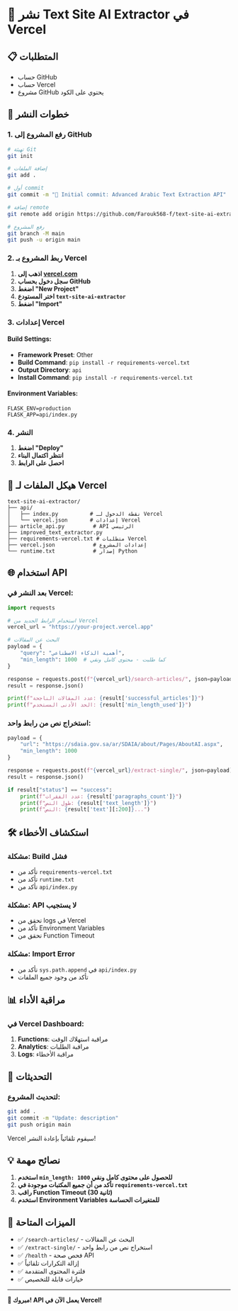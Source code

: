 # 🚀 نشر Text Site AI Extractor في Vercel

## 📋 المتطلبات

- حساب GitHub
- حساب Vercel
- مشروع GitHub يحتوي على الكود

## 🚀 خطوات النشر

### 1. رفع المشروع إلى GitHub

```bash
# تهيئة Git
git init

# إضافة الملفات
git add .

# أول commit
git commit -m "🚀 Initial commit: Advanced Arabic Text Extraction API"

# إضافة remote
git remote add origin https://github.com/Farouk568-f/text-site-ai-extractor.git

# رفع المشروع
git branch -M main
git push -u origin main
```

### 2. ربط المشروع بـ Vercel

1. **اذهب إلى [vercel.com](https://vercel.com)**
2. **سجل دخول بحساب GitHub**
3. **اضغط "New Project"**
4. **اختر المستودع `text-site-ai-extractor`**
5. **اضغط "Import"**

### 3. إعدادات Vercel

#### Build Settings:
- **Framework Preset**: Other
- **Build Command**: `pip install -r requirements-vercel.txt`
- **Output Directory**: `api`
- **Install Command**: `pip install -r requirements-vercel.txt`

#### Environment Variables:
```
FLASK_ENV=production
FLASK_APP=api/index.py
```

### 4. النشر

1. **اضغط "Deploy"**
2. **انتظر اكتمال البناء**
3. **احصل على الرابط**

## 🔧 هيكل الملفات لـ Vercel

```
text-site-ai-extractor/
├── api/
│   ├── index.py          # نقطة الدخول لـ Vercel
│   └── vercel.json       # إعدادات Vercel
├── article_api.py         # API الرئيسي
├── improved_text_extractor.py
├── requirements-vercel.txt # متطلبات Vercel
├── vercel.json            # إعدادات المشروع
└── runtime.txt            # إصدار Python
```

## 🌐 استخدام API

### بعد النشر في Vercel:

```python
import requests

# استخدام الرابط الجديد من Vercel
vercel_url = "https://your-project.vercel.app"

# البحث عن المقالات
payload = {
    "query": "أهمية الذكاء الاصطناعي",
    "min_length": 1000  # كما طلبت - محتوى كامل ونقي
}

response = requests.post(f"{vercel_url}/search-articles/", json=payload)
result = response.json()

print(f"عدد المقالات الناجحة: {result['successful_articles']}")
print(f"الحد الأدنى المستخدم: {result['min_length_used']}")
```

### استخراج نص من رابط واحد:

```python
payload = {
    "url": "https://sdaia.gov.sa/ar/SDAIA/about/Pages/AboutAI.aspx",
    "min_length": 1000
}

response = requests.post(f"{vercel_url}/extract-single/", json=payload)
result = response.json()

if result["status"] == "success":
    print(f"عدد الفقرات: {result['paragraphs_count']}")
    print(f"طول النص: {result['text_length']}")
    print(f"النص: {result['text'][:200]}...")
```

## 🛠️ استكشاف الأخطاء

### مشكلة: Build فشل
- تأكد من `requirements-vercel.txt`
- تأكد من `runtime.txt`
- تأكد من `api/index.py`

### مشكلة: API لا يستجيب
- تحقق من logs في Vercel
- تأكد من Environment Variables
- تحقق من Function Timeout

### مشكلة: Import Error
- تأكد من `sys.path.append` في `api/index.py`
- تأكد من وجود جميع الملفات

## 📊 مراقبة الأداء

### في Vercel Dashboard:
1. **Functions**: مراقبة استهلاك الوقت
2. **Analytics**: مراقبة الطلبات
3. **Logs**: مراقبة الأخطاء

## 🔄 التحديثات

### لتحديث المشروع:
```bash
git add .
git commit -m "Update: description"
git push origin main
```

Vercel سيقوم تلقائياً بإعادة النشر!

## 💡 نصائح مهمة

1. **استخدم `min_length: 1000` للحصول على محتوى كامل ونقي**
2. **تأكد من أن جميع المكتبات موجودة في `requirements-vercel.txt`**
3. **راقب Function Timeout (30 ثانية)**
4. **استخدم Environment Variables للمتغيرات الحساسة**

## 🌟 الميزات المتاحة

- ✅ `/search-articles/` - البحث عن المقالات
- ✅ `/extract-single/` - استخراج نص من رابط واحد
- ✅ `/health` - فحص صحة API
- ✅ إزالة التكرارات تلقائياً
- ✅ فلترة المحتوى المتقدمة
- ✅ خيارات قابلة للتخصيص

---

**🎉 مبروك! API يعمل الآن في Vercel!**
